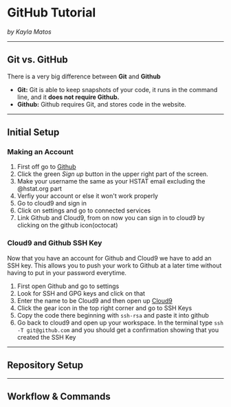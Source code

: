 # GitHub Tutorial

_by Kayla Matos_

---
## Git vs. GitHub
There is a very big difference between **Git** and **Github**
* **Git:** Git is able to keep snapshots of your code, it runs in the command line, and it **does not require Github.**
* **Github:** Github requires Git, and stores code in the website.



---
## Initial Setup
### Making an Account
1. First off go to [Github](github.com)
2. Click the green _Sign up_ button in the upper right part of the screen.
3. Make your username the same as your HSTAT email excluding the @hstat.org part
4. Verfiy your account or else it won't work properly
5. Go to cloud9 and sign in 
6. Click on settings and go to connected services
7. Link Github and Cloud9, from on now you can sign in to cloud9 by clicking on the github icon(octocat)

### Cloud9 and Github SSH Key
Now that you have an account for Github and Cloud9 we have to add an SSH key. This allows you to push your work to Github at a later time without having to put in your password everytime.

1. First open Github and go to settings
2. Look for SSH and GPG keys and click on that
3. Enter the name to be Cloud9 and then open up [Cloud9](c9.io)
4. Click the gear icon in the top right corner and go to SSH Keys
5. Copy the code there beginning with `ssh-rsa` and paste it into github 
6. Go back to cloud9 and open up your workspace. In the terminal type `ssh -T git@github.com` and you should get a confirmation showing that you created the SSH Key


---
## Repository Setup



---
## Workflow & Commands